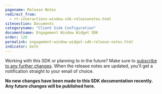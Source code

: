 ```yaml
---
pagename: Release Notes
redirect_from:
  - rt-interactions-window-sdk-releasenotes.html
sitesection: Documents
categoryname: "Client Side Configuration"
documentname: Engagement Window Widget SDK
order: 120
permalink: engagement-window-widget-sdk-release-notes.html
indicator: both
---
```


<div class="attn-alert">Working with this SDK or planning to in the future? Make sure to <a href="https://visualping.io/?url=developers.liveperson.com/rt-interactions-window-sdk-releasenotes.html&mode=web&css=post-content" target="_blank">subscribe to any further changes</a>. When the release notes are updated, you'll get a notification straight to your email of choice.</div>

**No new changes have been made to this SDK documentation recently. Any future changes will be published here.**
